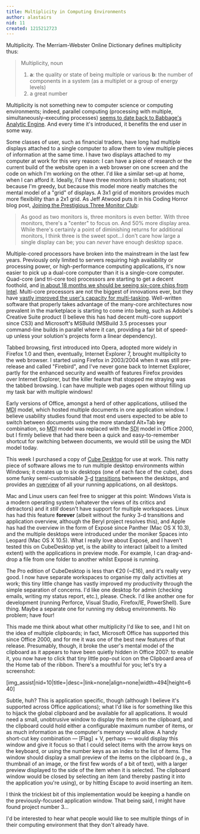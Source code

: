 ```yaml
---
title: Multiplicity in Computing Environments
author: alastairs
nid: 11
created: 1215212723
---
```

Multiplicity.  The Merriam-Webster Online Dictionary defines multiplicity thus:

<blockquote cite="http://www.merriam-webster.com/dictionary/multiplicity">
<p>Multiplicity, noun</p>
<ol>
  <li><b>a</b>: the quality or state of being multiple or various <b>b</b>: the number of components in a system (as a multiplet or a group of energy levels)</li>
  <li>a great number</li>
</ol></blockquote>

Multiplicity is not something new to computer science or computing environments; indeed, parallel computing (processing with multiple, simultaneously-executing processes) <a href="http://en.wikipedia.org/wiki/Parallel_computing#History" title="Wikipedia article on Parallel Computing">seems to date back to Babbage's Analytic Engine</a>.  And every time it's introduced, it benefits the end user in some way.
<!--break-->
Some classes of user, such as financial traders, have long had multiple displays attached to a single computer to allow them to view multiple pieces of information at the same time. I have two displays attached to my computer at work for this very reason: I can have a piece of research or the current build of the website open in a web browser on one screen and the code on which I'm working on the other.  I'd like a similar set-up at home, when I can afford it.  Ideally, I'd have three monitors in both situations; not because I'm greedy, but because this model more neatly matches the mental model of a "grid" of displays.  A 3x1 grid of monitors provides much more flexibility than a 2x1 grid.  As Jeff Atwood puts it in his Coding Horror blog post, <a href="http://www.codinghorror.com/blog/archives/000740.html" title="Joining the Prestigious Three Monitor Club">Joining the Prestigious Three Monitor Club</a>:
<blockquote cite="http://www.codinghorror.com/blog/archives/000740.html">
As good as two monitors is, three monitors is even better. With three monitors, there's a "center" to focus on. And 50% more display area. While there's certainly a point of diminishing returns for additional monitors, I think three is the sweet spot&hellip;I don't care how large a single display can be; you can <em>never</em> have enough desktop space. 
</blockquote>

Multiple-cored processors have broken into the mainstream in the last few years.  Previously only limited to servers requiring high availability or processing power, or high-performance computing applications, it's now easier to pick up a dual-core computer than it is a single-core computer.  Quad-core (and tri-core too) processors are starting to get a decent foothold, and <a href="http://www.reghardware.co.uk/2008/06/03/intel_nehalem_roadmap_update/" title="Intel lengthens first-gen 'Nehalem' CPU shelf life?">in about 18 months we should be seeing six-core chips from Intel</a>.  Multi-core processors are not the biggest of innovations ever, but they have <a href="http://www.hanselman.com/blog/FasterBuildsWithMSBuildUsingParallelBuildsAndMulticoreCPUs.aspx" title="Faster Builds with MSBuild using Parallel Builds and Multicore CPUs">vastly improved the user's capacity for multi-tasking</a>.  Well-written software that properly takes advantage of the many-core architectures now prevalent in the marketplace is starting to come into being, such as Adobe's Creative Suite product (I believe this has had decent multi-core support since CS3) and Microsoft's MSBuild (MSBuild 3.5 processes your command-line builds in parallel where it can, providing a fair bit of speed-up unless your solution's projects form a linear dependency).

Tabbed browsing, first introduced into Opera, adopted more widely in Firefox 1.0 and then, eventually, Internet Explorer 7, brought multiplicity to the web browser.  I started using Firefox in 2003/2004 when it was still pre-release and called "Firebird", and I've never gone back to Internet Explorer, partly for the enhanced security and wealth of features Firefox provides over Internet Explorer, but the killer feature that stopped me straying was the tabbed browsing.  I can have multiple web pages open without filling up my task bar with multiple windows!

Early versions of Office, amongst a herd of other applications, utilised the <abbr title="Multiple Document Interface">MDI</abbr> model, which hosted multiple documents in one application window.  I believe usability studies found that most end users expected to be able to switch between documents using the more standard Alt+Tab key combination, so <abbr title="Multiple Document Interface">MDI</abbr> model was replaced with the <abbr title="Single Document Interface">SDI</abbr> model in Office 2000, but I firmly believe that had there been a quick and easy-to-remember shortcut for switching between documents, we would still be using the <abbr>MDI</abbr> model today.  

This week I purchased a copy of <a href="http://www.cubedesktop.com/" title="CubeDesktop - 3D realtime virtual desktop manager and task switcher">Cube Desktop</a> for use at work.  This natty piece of software allows me to run multiple desktop environments within Windows; it creates up to six desktops (one of each face of the cube), does some funky semi-customisable <a href="http://www.cubedesktop.com/images/screenshots/1.jpg">3</a>-<a href="http://www.cubedesktop.com/images/screenshots/2.jpg">d</a> <a href="http://www.cubedesktop.com/images/screenshots/3.jpg">transitions</a> between the desktops, and provides an <a href="http://www.cubedesktop.com/images/screenshots/5.jpg">overview</a> of all your running applications, on all desktops.  

Mac and Linux users can feel free to snigger at this point: Windows Vista is a modern operating system (whatever the views of its critics and detractors) and it <em>still</em> doesn't have support for multiple workspaces.  Linux has had this feature <strong>forever</strong> (albeit without the funky 3-d transitions and application overview, although the Beryl project resolves this), and Apple has had the overview in the form of Exposé since Panther (Mac OS X 10.3), and the multiple desktops were introduced under the moniker Spaces into Leopard (Mac OS X 10.5).  What I really love about Exposé, and I haven't tested this on CubeDesktop yet, is the ability to interact (albeit to a limited extent) with the applications in preview mode.  For example, I can drag-and-drop a file from one folder to another whilst Exposé is running.  

The Pro edition of CubeDesktop is less than €20 (~£16), and it's really very good.  I now have separate workspaces to organise my daily activities at work; this tiny little change has vastly improved my productivity through the simple separation of concerns.  I'd like one desktop for admin (checking emails, writing my status report, etc.), please.  Check.  I'd like another one for development (running Perforce, Visual Studio, Firefox/IE, PowerShell).  Sure thing.  Maybe a separate one for running my debug environments.  No problem; have four!

This made me think about what other multiplicity I'd like to see, and I hit on the idea of multiple clipboards; in fact, Microsoft Office has supported this since Office 2000, and for me it was one of the best new features of that release.  Presumably, though, it broke the user's mental model of the clipboard as it appears to have been quietly hidden in Office 2007: to enable it, you now have to click that tiny little pop-out icon on the Clipboard area of the Home tab of the ribbon.  There's a mouthful for you; let's try a screenshot:

[img_assist|nid=10|title=|desc=|link=none|align=none|width=494|height=640]

Subtle, huh?  This is application specific, though (although I believe it's supported across Office applications); what I'd like is for something like this to hijack the global clipboard and be available for all applications.  It would need a small, unobtrusive window to display the items on the clipboard, and the clipboard could hold either a configurable maximum number of items, or as much information as the computer's memory would allow.  A handy short-cut key combination &mdash; [Flag] + V, perhaps &mdash; would display this window and give it focus so that I could select items with the arrow keys on the keyboard, or using the number keys as an index to the list of items.  The window should display a small preview of the items on the clipboard (e.g., a thumbnail of an image, or the first few words of a bit of text), with a larger preview displayed to the side of the item when it is selected.  The clipboard window would be closed by selecting an item (and thereby pasting it into the application you're using), or by hitting Escape to avoid inserting an item.  

I think the trickiest bit of this implementation would be keeping a handle on the previously-focused application window.  That being said, I might have found project number 3...

I'd be interested to hear what people would like to see multiple things of in their computing environment that they don't already have.
